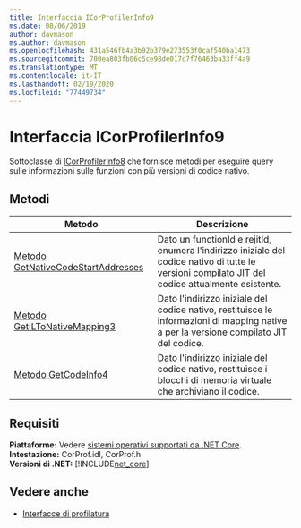 ```yaml
---
title: Interfaccia ICorProfilerInfo9
ms.date: 08/06/2019
author: davmason
ms.author: davmason
ms.openlocfilehash: 431a546fb4a3b92b379e273553f0caf540ba1473
ms.sourcegitcommit: 700ea803fb06c5ce98de017c7f76463ba33ff4a9
ms.translationtype: MT
ms.contentlocale: it-IT
ms.lasthandoff: 02/19/2020
ms.locfileid: "77449734"
---
```

# <a name="icorprofilerinfo9-interface"></a>Interfaccia ICorProfilerInfo9

Sottoclasse di [ICorProfilerInfo8](icorprofilerinfo8-interface.md) che fornisce metodi per eseguire query sulle informazioni sulle funzioni con più versioni di codice nativo.  

## <a name="methods"></a>Metodi  

| Metodo|Descrizione|  
| ------------|-----------------|  
|[Metodo GetNativeCodeStartAddresses](icorprofilerinfo9-getnativecodestartaddresses-method.md)| Dato un functionId e rejitId, enumera l'indirizzo iniziale del codice nativo di tutte le versioni compilato JIT del codice attualmente esistente. |
|[Metodo GetILToNativeMapping3](icorprofilerinfo9-getiltonativemapping3-method.md)| Dato l'indirizzo iniziale del codice nativo, restituisce le informazioni di mapping native a per la versione compilato JIT del codice. |
|[Metodo GetCodeInfo4](icorprofilerinfo9-getcodeinfo4-method.md)| Dato l'indirizzo iniziale del codice nativo, restituisce i blocchi di memoria virtuale che archiviano il codice. |

## <a name="requirements"></a>Requisiti  
**Piattaforme:** Vedere [sistemi operativi supportati da .NET Core](../../../core/install/dependencies.md?pivots=os-windows).  
**Intestazione:** CorProf.idl, CorProf.h  
**Versioni di .NET:** [!INCLUDE[net_core](../../../../includes/net-core-22-md.md)]  

## <a name="see-also"></a>Vedere anche

- [Interfacce di profilatura](profiling-interfaces.md)
